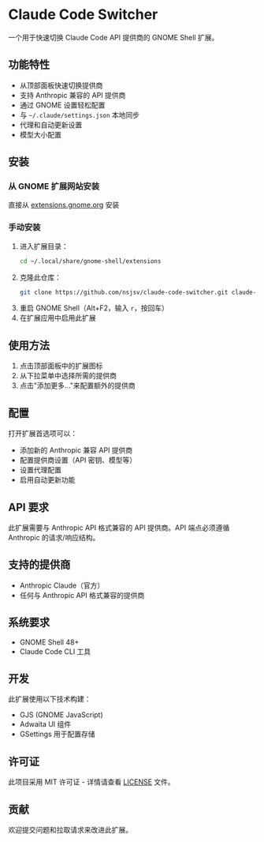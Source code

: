 # Claude Code Switcher

一个用于快速切换 Claude Code API 提供商的 GNOME Shell 扩展。

## 功能特性

- 从顶部面板快速切换提供商
- 支持 Anthropic 兼容的 API 提供商
- 通过 GNOME 设置轻松配置
- 与 `~/.claude/settings.json` 本地同步
- 代理和自动更新设置
- 模型大小配置

## 安装

### 从 GNOME 扩展网站安装
直接从 [extensions.gnome.org](https://extensions.gnome.org/extension/8424/claude-code-switcher/) 安装

### 手动安装
1. 进入扩展目录：
   ```bash
   cd ~/.local/share/gnome-shell/extensions
   ```
2. 克隆此仓库：
   ```bash
   git clone https://github.com/nsjsv/claude-code-switcher.git claude-code-switcher@nsjsv.github.io
   ```
3. 重启 GNOME Shell（Alt+F2，输入 `r`，按回车）
4. 在扩展应用中启用此扩展

## 使用方法

1. 点击顶部面板中的扩展图标
2. 从下拉菜单中选择所需的提供商
3. 点击"添加更多..."来配置额外的提供商

## 配置

打开扩展首选项可以：
- 添加新的 Anthropic 兼容 API 提供商
- 配置提供商设置（API 密钥、模型等）
- 设置代理配置
- 启用自动更新功能

## API 要求

此扩展需要与 Anthropic API 格式兼容的 API 提供商。API 端点必须遵循 Anthropic 的请求/响应结构。

## 支持的提供商

- Anthropic Claude（官方）
- 任何与 Anthropic API 格式兼容的提供商

## 系统要求

- GNOME Shell 48+
- Claude Code CLI 工具

## 开发

此扩展使用以下技术构建：
- GJS (GNOME JavaScript)
- Adwaita UI 组件
- GSettings 用于配置存储

## 许可证

此项目采用 MIT 许可证 - 详情请查看 [LICENSE](LICENSE) 文件。

## 贡献

欢迎提交问题和拉取请求来改进此扩展。